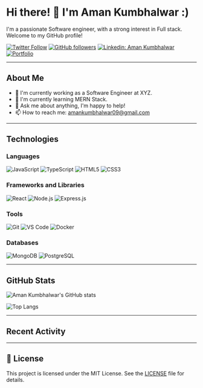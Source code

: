 <!-- Header -->
# Hi there! 👋 I'm Aman Kumbhalwar :)

<!-- Introduction -->
I'm a passionate Software engineer, with a strong interest in Full stack. Welcome to my GitHub profile!

<!-- Social Media Badges -->
[![Twitter Follow](https://img.shields.io/twitter/follow/kumbhalwar_aman?style=social)](https://twitter.com/kumbhalwar_aman)
[![GitHub followers](https://img.shields.io/github/followers/amanrk2801?label=Follow&style=social)](https://github.com/amanrk2801)
[![Linkedin: Aman Kumbhalwar](https://img.shields.io/badge/-Aman%20Kumbhalwar-blue?style=flat-square&logo=Linkedin&logoColor=white&link=https://www.linkedin.com/in/amanrk2801/)](https://www.linkedin.com/in/amanrk2801/)
[![Portfolio](https://img.shields.io/badge/-Portfolio-green?style=flat-square&logo=appveyor&logoColor=white&link=https://aman-kumbhalwar.com/)](https://aman-kumbhalwar.com/)

---

<!-- About Me -->
## About Me

- 💼 I'm currently working as a Software Engineer at XYZ.
- 🌱 I'm currently learning MERN Stack.
- 💬 Ask me about anything, I'm happy to help!
- 📫 How to reach me: amankumbhalwar09@gmail.com

---

<!-- Technologies -->
## Technologies

### Languages

![JavaScript](https://img.shields.io/badge/-JavaScript-F7DF1E?style=flat-square&logo=javascript&logoColor=black)
![TypeScript](https://img.shields.io/badge/-TypeScript-007ACC?style=flat-square&logo=typescript&logoColor=white)
![HTML5](https://img.shields.io/badge/-HTML5-E34F26?style=flat-square&logo=html5&logoColor=white)
![CSS3](https://img.shields.io/badge/-CSS3-1572B6?style=flat-square&logo=css3&logoColor=white)

### Frameworks and Libraries

![React](https://img.shields.io/badge/-React-61DAFB?style=flat-square&logo=react&logoColor=black)
![Node.js](https://img.shields.io/badge/-Node.js-339933?style=flat-square&logo=node.js&logoColor=white)
![Express.js](https://img.shields.io/badge/-Express.js-000000?style=flat-square&logo=express&logoColor=white)

### Tools

![Git](https://img.shields.io/badge/-Git-F05032?style=flat-square&logo=git&logoColor=white)
![VS Code](https://img.shields.io/badge/-VS%20Code-007ACC?style=flat-square&logo=visual-studio-code&logoColor=white)
![Docker](https://img.shields.io/badge/-Docker-2496ED?style=flat-square&logo=docker&logoColor=white)

### Databases

![MongoDB](https://img.shields.io/badge/-MongoDB-47A248?style=flat-square&logo=mongodb&logoColor=white)
![PostgreSQL](https://img.shields.io/badge/-PostgreSQL-336791?style=flat-square&logo=postgresql&logoColor=white)

---

<!-- GitHub Stats -->
## GitHub Stats

![Aman Kumbhalwar's GitHub stats](https://github-readme-stats.vercel.app/api?username=amanrk2801&show_icons=true&theme=radical)

![Top Langs](https://github-readme-stats.vercel.app/api/top-langs/?username=amanrk2801&layout=compact&theme=radical)

---

<!-- Recent Activity -->
## Recent Activity

<!--START_SECTION:activity-->

<!--END_SECTION:activity-->

---

<!-- Footer -->
## 📝 License

This project is licensed under the MIT License. See the [LICENSE](LICENSE) file for details.
